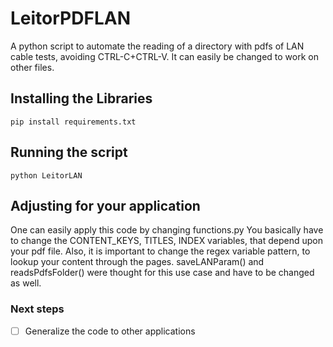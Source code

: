 # LeitorPDFLAN
A python script to automate the reading of a directory with pdfs of LAN cable tests, avoiding CTRL-C+CTRL-V. It can easily be changed to work on other files.

## Installing the Libraries

```
pip install requirements.txt
```

## Running the script

```
python LeitorLAN
```

## Adjusting for your application

One can easily apply this code by changing functions.py
You basically have to change the CONTENT_KEYS, TITLES, INDEX variables, that depend upon your pdf file.
Also, it is important to change the regex variable pattern, to lookup your content through the pages.
saveLANParam() and readsPdfsFolder() were thought for this use case and have to be changed as well.

### Next steps
- [ ] Generalize the code to other applications

